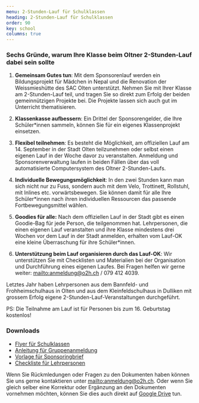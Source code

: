 ```yaml
---
menu: 2-Stunden-Lauf für Schulklassen
heading: 2-Stunden-Lauf für Schulklassen
order: 90
key: school
columns: true
---
```


### Sechs Gründe, warum Ihre Klasse beim Oltner 2-Stunden-Lauf dabei sein sollte

1. **Gemeinsam Gutes tun**: Mit dem Sponsorenlauf werden ein Bildungsprojekt für Mädchen in Nepal und die Renovation der Weissmieshütte des SAC Olten unterstützt. Nehmen Sie mit Ihrer Klasse am 2-Stunden-Lauf teil, und tragen Sie so direkt zum Erfolg der beiden gemeinnützigen Projekte bei. Die Projekte lassen sich auch gut im Unterricht thematisieren.

2. **Klassenkasse aufbessern**: Ein Drittel der Sponsorengelder, die Ihre Schüler*innen sammeln, können Sie für ein eigenes Klassenprojekt einsetzen.

3. **Flexibel teilnehmen**: Es besteht die Möglichkeit, am offiziellen Lauf am 14. September in der Stadt Olten teilzunehmen oder selbst einen eigenen Lauf in der Woche davor zu veranstalten. Anmeldung und Sponsorenverwaltung laufen in beiden Fällen über das voll automatisierte Computersystem des Oltner 2-Stunden-Laufs.

4. **Individuelle Bewegungsmöglichkeit**: In den zwei Stunden kann man sich nicht nur zu Fuss, sondern auch mit dem Velo, Trottinett, Rollstuhl, mit Inlines etc. vorwärtsbewegen. Sie können damit für alle Ihre Schüler*innen nach ihren individuellen Ressourcen das passende Fortbewegungsmittel wählen. 

5. **Goodies für alle:** Nach dem offiziellen Lauf in der Stadt gibt es einen Goodie-Bag für jede Person, die teilgenommen hat. Lehrpersonen, die einen eigenen Lauf veranstalten und ihre Klasse mindestens drei Wochen vor dem Lauf in der Stadt anmelden, erhalten vom Lauf-OK eine kleine Überraschung für ihre Schüler*innen. 

6. **Unterstützung beim Lauf organisieren durch das Lauf-OK**: Wir unterstützen Sie mit Checklisten und Materialien bei der Organisation und Durchführung eines eigenen Laufes. Bei Fragen helfen wir gerne weiter: <mailto:anmeldung@o2h.ch> / 079 412 4039.

Letztes Jahr haben Lehrpersonen aus dem Bannfeld- und Frohheimschulhaus in Olten und aus dem Kleinfeldschulhaus in Dulliken mit grossem Erfolg eigene 2-Stunden-Lauf-Veranstaltungen durchgeführt.

PS: Die Teilnahme am Lauf ist für Personen bis zum 16. Geburtstag kostenlos!


### Downloads

- [Flyer für Schulklassen](/assets/flyer-lp.pdf)
- [Anleitung für Gruppenanmeldung](/assets/anleitung-gruppen.pdf)
- [Vorlage für Sponsoringbrief](/assets/sponsorbrief.docx)
- [Checkliste für Lehrpersonen](/assets/checkliste.docx)

Wenn Sie Rückmledungen oder Fragen zu den Dokumenten haben können Sie uns gerne kontaktieren unter <mailto:anmeldung@o2h.ch>. Oder wenn Sie gleich selber eine Korrektur oder Ergänzung an den Dokumenten vornehmen möchten, können Sie dies auch direkt auf [Google Drive](https://drive.google.com/drive/folders/1-9-Q15ZdR2qnZNMqHg4JXLZkb71hHAkF?usp=sharing) tun.